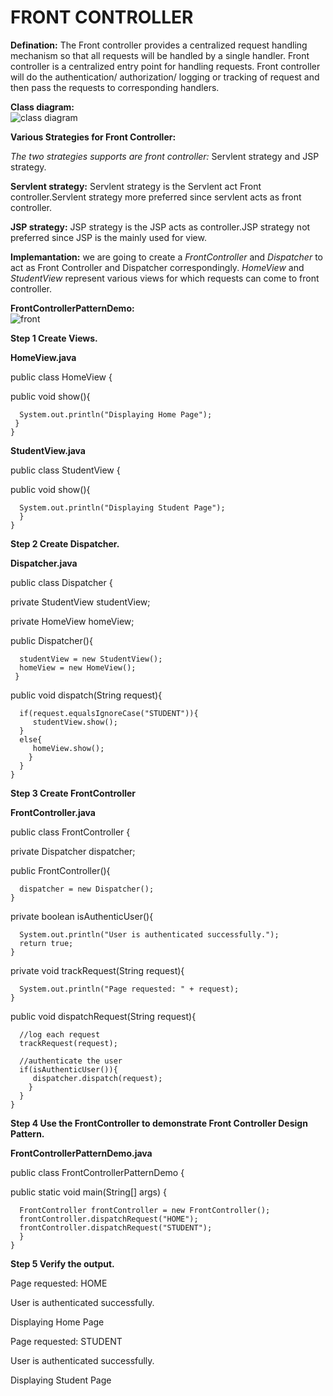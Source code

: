 # FRONT CONTROLLER

**Defination:**
             The Front controller provides a centralized request handling mechanism so that all requests will be handled by a single handler. Front controller is a centralized entry point for handling requests. Front controller will do the authentication/ authorization/ logging or tracking of request and then pass the requests to corresponding handlers.

**Class diagram:**
<br>
![class diagram](https://cloud.githubusercontent.com/assets/26034726/24736727/9ab40caa-1aab-11e7-8f9f-c8caf2936372.PNG)

**Various Strategies for Front Controller:**

*The two strategies supports are front controller:*
Servlent strategy and JSP strategy.

**Servlent strategy:**
Servlent strategy is the Servlent act Front controller.Servlent strategy more preferred since servlent acts as front controller.

**JSP strategy:**
JSP strategy is the JSP acts as controller.JSP strategy not preferred since JSP is the mainly used for view.

**Implemantation:**
we are going to create a *FrontController* and *Dispatcher* to act as Front Controller and Dispatcher correspondingly. *HomeView* and *StudentView* represent various views for which requests can come to front controller.

**FrontControllerPatternDemo:**
<br>
![front](https://cloud.githubusercontent.com/assets/26034726/24736743/b3bec3f2-1aab-11e7-9145-41425ba84e1a.PNG) 


**Step 1
Create Views.**

**HomeView.java**

public class HomeView {

   public void show(){

      System.out.println("Displaying Home Page");
     }
    }
**StudentView.java**

public class StudentView {

   public void show(){

      System.out.println("Displaying Student Page");
      }
    }
**Step 2
Create Dispatcher.**

**Dispatcher.java**

public class Dispatcher {

   private StudentView studentView;

   private HomeView homeView;
   
   public Dispatcher(){

      studentView = new StudentView();
      homeView = new HomeView();
     }

   public void dispatch(String request){

      if(request.equalsIgnoreCase("STUDENT")){
         studentView.show();
      }
      else{
         homeView.show();
        }	
      }
    }
**Step 3
Create FrontController**

**FrontController.java**

public class FrontController {
	
   private Dispatcher dispatcher;

   public FrontController(){

      dispatcher = new Dispatcher();
    }

   private boolean isAuthenticUser(){

      System.out.println("User is authenticated successfully.");
      return true;
    }

   private void trackRequest(String request){

      System.out.println("Page requested: " + request);
    }

   public void dispatchRequest(String request){

      //log each request
      trackRequest(request);
      
      //authenticate the user
      if(isAuthenticUser()){
         dispatcher.dispatch(request);
        }	
      }
    }
**Step 4
Use the FrontController to demonstrate Front Controller Design Pattern.**

**FrontControllerPatternDemo.java**

public class FrontControllerPatternDemo {

   public static void main(String[] args) {
   
      FrontController frontController = new FrontController();
      frontController.dispatchRequest("HOME");
      frontController.dispatchRequest("STUDENT");
      }
    }
**Step 5
Verify the output.**

Page requested: HOME

User is authenticated successfully.

Displaying Home Page

Page requested: STUDENT

User is authenticated successfully.

Displaying Student Page
